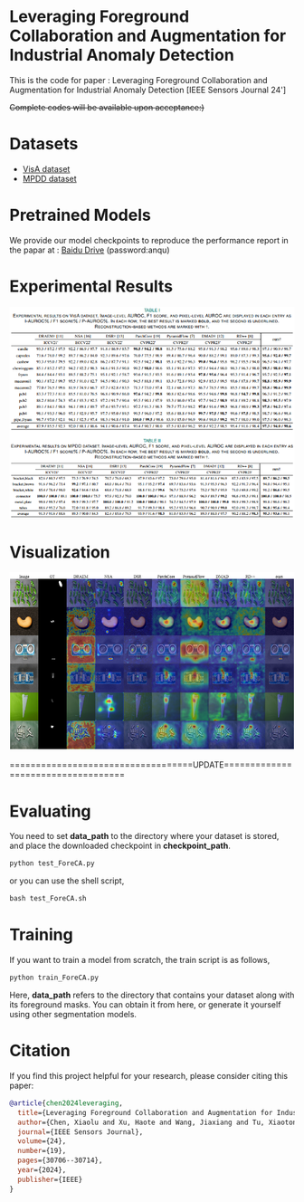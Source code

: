 # Leveraging Foreground Collaboration and Augmentation for Industrial Anomaly Detection
This is the code for paper : Leveraging Foreground Collaboration and Augmentation for Industrial Anomaly Detection [IEEE Sensors Journal 24']

~~Complete codes will be available upon acceptance:)~~

# Datasets
* [VisA dataset](https://link.springer.com/chapter/10.1007/978-3-031-20056-4_23)
* [MPDD dataset](https://ieeexplore.ieee.org/abstract/document/9631567)

# Pretrained Models
We provide our model checkpoints to reproduce the performance report in the papar at : [Baidu Drive](https://pan.baidu.com/s/197I3k0q4FUchIrIxd9ABfQ) (password:anqu)

# Experimental Results
![image](https://github.com/gloriacxl/ForeCA/blob/main/figs/experimentalresults.PNG)

# Visualization
![image](https://github.com/gloriacxl/ForeCA/blob/main/figs/visualization.png)

===================================UPDATE===================================
# Evaluating
You need to set **data_path** to the directory where your dataset is stored, and place the downloaded checkpoint in **checkpoint_path**.
```python
python test_ForeCA.py
```

or you can use the shell script,
```python
bash test_ForeCA.sh
```

# Training
If you want to train a model from scratch, the train script is as follows,
```python
python train_ForeCA.py
```
Here, **data_path** refers to the directory that contains your dataset along with its foreground masks. You can obtain it from here, or generate it yourself using other segmentation models.

# Citation
If you find this project helpful for your research, please consider citing this paper:
```bibtex
@article{chen2024leveraging,
  title={Leveraging Foreground Collaboration and Augmentation for Industrial Anomaly Detection},
  author={Chen, Xiaolu and Xu, Haote and Wang, Jiaxiang and Tu, Xiaotong and Ding, Xinghao and Huang, Yue},
  journal={IEEE Sensors Journal},
  volume={24},
  number={19},
  pages={30706--30714},
  year={2024},
  publisher={IEEE}
}
